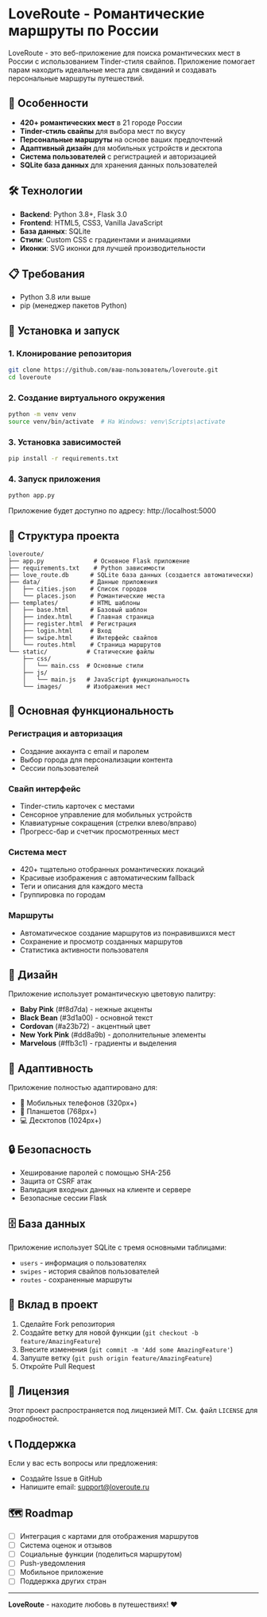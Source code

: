 # LoveRoute - Романтические маршруты по России

LoveRoute - это веб-приложение для поиска романтических мест в России с использованием Tinder-стиля свайпов. Приложение помогает парам находить идеальные места для свиданий и создавать персональные маршруты путешествий.

## 🚀 Особенности

- **420+ романтических мест** в 21 городе России
- **Tinder-стиль свайпы** для выбора мест по вкусу
- **Персональные маршруты** на основе ваших предпочтений
- **Адаптивный дизайн** для мобильных устройств и десктопа
- **Система пользователей** с регистрацией и авторизацией
- **SQLite база данных** для хранения данных пользователей

## 🛠️ Технологии

- **Backend**: Python 3.8+, Flask 3.0
- **Frontend**: HTML5, CSS3, Vanilla JavaScript
- **База данных**: SQLite
- **Стили**: Custom CSS с градиентами и анимациями
- **Иконки**: SVG иконки для лучшей производительности

## 📋 Требования

- Python 3.8 или выше
- pip (менеджер пакетов Python)

## 🚀 Установка и запуск

### 1. Клонирование репозитория

```bash
git clone https://github.com/ваш-пользователь/loveroute.git
cd loveroute
```

### 2. Создание виртуального окружения

```bash
python -m venv venv
source venv/bin/activate  # На Windows: venv\Scripts\activate
```

### 3. Установка зависимостей

```bash
pip install -r requirements.txt
```

### 4. Запуск приложения

```bash
python app.py
```

Приложение будет доступно по адресу: http://localhost:5000

## 📁 Структура проекта

```
loveroute/
├── app.py              # Основное Flask приложение
├── requirements.txt    # Python зависимости
├── love_route.db      # SQLite база данных (создается автоматически)
├── data/              # Данные приложения
│   ├── cities.json    # Список городов
│   └── places.json    # Романтические места
├── templates/         # HTML шаблоны
│   ├── base.html      # Базовый шаблон
│   ├── index.html     # Главная страница
│   ├── register.html  # Регистрация
│   ├── login.html     # Вход
│   ├── swipe.html     # Интерфейс свайпов
│   └── routes.html    # Страница маршрутов
└── static/           # Статические файлы
    ├── css/
    │   └── main.css  # Основные стили
    ├── js/
    │   └── main.js   # JavaScript функциональность
    └── images/       # Изображения мест
```

## 🎯 Основная функциональность

### Регистрация и авторизация
- Создание аккаунта с email и паролем
- Выбор города для персонализации контента
- Сессии пользователей

### Свайп интерфейс
- Tinder-стиль карточек с местами
- Сенсорное управление для мобильных устройств
- Клавиатурные сокращения (стрелки влево/вправо)
- Прогресс-бар и счетчик просмотренных мест

### Система мест
- 420+ тщательно отобранных романтических локаций
- Красивые изображения с автоматическим fallback
- Теги и описания для каждого места
- Группировка по городам

### Маршруты
- Автоматическое создание маршрутов из понравившихся мест
- Сохранение и просмотр созданных маршрутов
- Статистика активности пользователя

## 🎨 Дизайн

Приложение использует романтическую цветовую палитру:
- **Baby Pink** (#f8d7da) - нежные акценты
- **Black Bean** (#3d1a00) - основной текст
- **Cordovan** (#a23b72) - акцентный цвет
- **New York Pink** (#dd8a9b) - дополнительные элементы  
- **Marvelous** (#ffb3c1) - градиенты и выделения

## 📱 Адаптивность

Приложение полностью адаптировано для:
- 📱 Мобильных телефонов (320px+)
- 📱 Планшетов (768px+)
- 💻 Десктопов (1024px+)

## 🔒 Безопасность

- Хеширование паролей с помощью SHA-256
- Защита от CSRF атак
- Валидация входных данных на клиенте и сервере
- Безопасные сессии Flask

## 🗄️ База данных

Приложение использует SQLite с тремя основными таблицами:
- `users` - информация о пользователях
- `swipes` - история свайпов пользователей
- `routes` - сохраненные маршруты

## 🤝 Вклад в проект

1. Сделайте Fork репозитория
2. Создайте ветку для новой функции (`git checkout -b feature/AmazingFeature`)
3. Внесите изменения (`git commit -m 'Add some AmazingFeature'`)
4. Запуште ветку (`git push origin feature/AmazingFeature`)
5. Откройте Pull Request

## 📄 Лицензия

Этот проект распространяется под лицензией MIT. См. файл `LICENSE` для подробностей.

## 📞 Поддержка

Если у вас есть вопросы или предложения:
- Создайте Issue в GitHub
- Напишите email: support@loveroute.ru

## 🗺️ Roadmap

- [ ] Интеграция с картами для отображения маршрутов
- [ ] Система оценок и отзывов
- [ ] Социальные функции (поделиться маршрутом)
- [ ] Push-уведомления
- [ ] Мобильное приложение
- [ ] Поддержка других стран

---

**LoveRoute** - находите любовь в путешествиях! ❤️